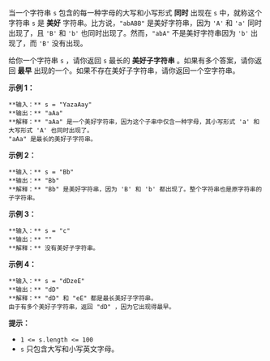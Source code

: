 当一个字符串 `s` 包含的每一种字母的大写和小写形式 **同时** 出现在 `s` 中，就称这个字符串 `s` 是 **美好**
字符串。比方说，`"abABB"` 是美好字符串，因为 `'A'` 和 `'a'` 同时出现了，且 `'B'` 和 `'b'`
也同时出现了。然而，`"abA"` 不是美好字符串因为 `'b'` 出现了，而 `'B'` 没有出现。

给你一个字符串 `s` ，请你返回 `s` 最长的 **美好子字符串** 。如果有多个答案，请你返回 **最早**
出现的一个。如果不存在美好子字符串，请你返回一个空字符串。

**示例 1：**

    
    
    **输入：** s = "YazaAay"
    **输出：** "aAa"
    **解释：** "aAa" 是一个美好字符串，因为这个子串中仅含一种字母，其小写形式 'a' 和大写形式 'A' 也同时出现了。
    "aAa" 是最长的美好子字符串。
    

**示例 2：**

    
    
    **输入：** s = "Bb"
    **输出：** "Bb"
    **解释：** "Bb" 是美好字符串，因为 'B' 和 'b' 都出现了。整个字符串也是原字符串的子字符串。

**示例 3：**

    
    
    **输入：** s = "c"
    **输出：** ""
    **解释：** 没有美好子字符串。

**示例 4：**

    
    
    **输入：** s = "dDzeE"
    **输出：** "dD"
    **解释：** "dD" 和 "eE" 都是最长美好子字符串。
    由于有多个美好子字符串，返回 "dD" ，因为它出现得最早。

**提示：**

  * `1 <= s.length <= 100`
  * `s` 只包含大写和小写英文字母。

